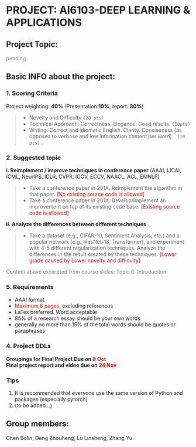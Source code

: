 # PROJECT: AI6103-DEEP LEARNING & APPLICATIONS

## Project Topic:
<font color=gray>pending</font>

## Basic INFO about the project:

### 1. Scoring Criteria  
Project weighting: **40%** (Presentation:**10%**, report: **30%**)
>- Novelty and Difficulty ``(20 pts)``
>- Technical Approach: Correctness. Elegance. Good results. `` (10pts)  ``
>- Writing: Correct and idiomatic English. Clarity. Conciseness (as opposed to verbose and low information content per word)``  (10 pts)`` .

### 2. Suggested topic
**i. Reimplement / improve techniques in conference paper** (AAAI, IJCAI, ICML, NeurIPS, ICLR, CVPR, ICCV, ECCV, NAACL, ACL, EMNLP) 
>- Take a conference paper in 201X. Reimplement the algorithm in that paper. <font color=red>[No existing source code is allowed]</font>
>- Take a conference paper in 201X. Develop/implement an improvement on top of its existing code base. <font color=red>[Existing source code is allowed]</font>  

**ii. Analyze the differences between different techniques**
>- Take a dataset (e.g., CIFAR-10, Sentiment Analysis, etc.) and a popular network
(e.g., ResNet-18, Transformer), and experiment with 4-5 different regularization
techniques. Analyze the differences in the result created by these techniques. <font color=red>[Lower grade caused by Lower novelty and difficulty]</font>

<font color=gray> Content above excerpted from course slides: Topic 0. Introduction</font>

### 5. Requirements
- AAAI format
- <font color=red>Maximum 6 pages</font>, excluding references
- LaTex preferred. Word acceptable
- 85% of a research essay should be your own words
- generally no more than 15% of the total words should be quotes or paraphrases


### 4. Project DDLs
**Groupings for Final Project Due on <font color=red>8 Oct</font>**  
**Final project report and video due on <font color=red>24 Nov</font>**

###  Tips
1. It is recommended that everyone use the same version of Python and packages (especially pytorch)
2. (to be added...)



## Group members:
Chen Bolin, Deng Zhouheng, Lu Linsheng, Zhang Yu